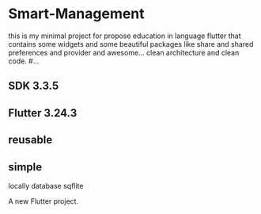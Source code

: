 # Smart-Management 
this is my minimal project for propose education in language flutter
that contains
some widgets and some beautiful packages like share and shared preferences and provider and awesome...
clean architecture and clean code.
#...

SDK 3.3.5
---
Flutter 3.24.3 
---
reusable
---
simple
---
locally database sqflite


A new Flutter project.
